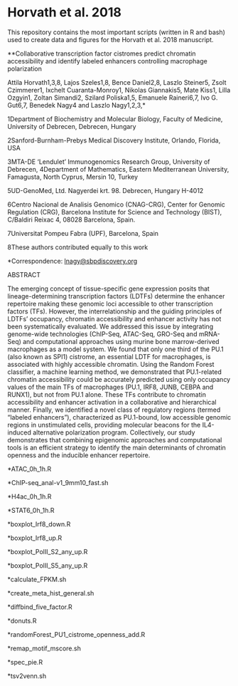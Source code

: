 # Horvath et al. 2018 

This repository contains the most important scripts (written in R and bash) used to create data and figures for the Horvath et al. 2018 manuscript.

**Collaborative transcription factor cistromes predict chromatin accessibility and identify labeled enhancers controlling macrophage polarization

Attila Horvath1,3,8, Lajos Szeles1,8, Bence Daniel2,8, Laszlo Steiner5, Zsolt Czimmerer1, Ixchelt Cuaranta-Monroy1, Nikolas Giannakis5, Mate Kiss1, Lilla Ozgyin1, Zoltan Simandi2,  Szilard Poliska1,5, Emanuele Raineri6,7, Ivo G. Gut6,7, Benedek Nagy4 and Laszlo Nagy1,2,3,*

1Department of Biochemistry and Molecular Biology, Faculty of Medicine, University of Debrecen, Debrecen, Hungary

2Sanford-Burnham-Prebys Medical Discovery Institute, Orlando, Florida, USA

3MTA-DE ‘Lendulet’ Immunogenomics Research Group, University of Debrecen, 4Department of Mathematics, Eastern Mediterranean University, 
Famagusta, North Cyprus, Mersin 10, Turkey

5UD-GenoMed, Ltd. Nagyerdei krt. 98. Debrecen, Hungary H-4012

6Centro Nacional de Analisis Genomico (CNAG-CRG), Center for Genomic Regulation (CRG), Barcelona Institute for Science and Technology 
(BIST), C/Baldiri Reixac 4, 08028 Barcelona, Spain.

7Universitat Pompeu Fabra (UPF), Barcelona, Spain

8These authors contributed equally to this work

*Correspondence: lnagy@sbpdiscovery.org

ABSTRACT

The emerging concept of tissue-specific gene expression posits that lineage-determining transcription factors (LDTFs) determine the enhancer repertoire making these genomic loci accessible to other transcription factors (TFs). However, the interrelationship and the guiding principles of LDTFs’ occupancy, chromatin accessibility and enhancer activity has not been systematically evaluated. We addressed this issue by integrating genome-wide technologies (ChIP-Seq, ATAC-Seq, GRO-Seq and mRNA-Seq) and computational approaches using murine bone marrow-derived macrophages as a model system. We found that only one third of the PU.1 (also known as SPI1) cistrome, an essential LDTF for macrophages, is associated with highly accessible chromatin. Using the Random Forest classifier, a machine learning method, we demonstrated that PU.1-related chromatin accessibility could be accurately predicted using only occupancy values of the main TFs of macrophages (PU.1, IRF8, JUNB, CEBPA and RUNX1), but not from PU.1 alone. These TFs contribute to chromatin accessibility and enhancer activation in a collaborative and hierarchical manner. Finally, we identified a novel class of regulatory regions (termed “labeled enhancers”), characterized as PU.1-bound, low accessible genomic regions in unstimulated cells, providing molecular beacons for the IL4-induced alternative polarization program. Collectively, our study demonstrates that combining epigenomic approaches and computational tools is an efficient strategy to identify the main determinants of chromatin openness and the inducible enhancer repertoire. 




*ATAC_0h_1h.R

*ChIP-seq_anal-v1_9mm10_fast.sh

*H4ac_0h_1h.R

*STAT6_0h_1h.R

*boxplot_Irf8_down.R

*boxplot_Irf8_up.R

*boxplot_PolII_S2_any_up.R

*boxplot_PolII_S5_any_up.R

*calculate_FPKM.sh

*create_meta_hist_general.sh

*diffbind_five_factor.R

*donuts.R

*randomForest_PU1_cistrome_openness_add.R

*remap_motif_mscore.sh

*spec_pie.R

*tsv2venn.sh
